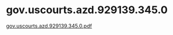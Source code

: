 # gov.uscourts.azd.929139.345.0

[gov.uscourts.azd.929139.345.0.pdf](gov%20uscourts%20azd%20929139%20345%200%20654559b742714560b97f3d243cd5eca4/gov.uscourts.azd.929139.345.0.pdf)